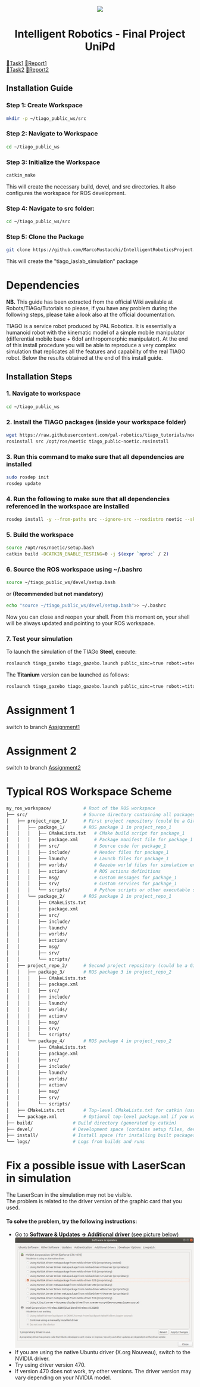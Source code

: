 <p align="center">
  <img src="https://github.com/MarcoMustacchi/MarcoMustacchi.github.io/blob/main/assets/img/icons/UniPD_logo.svg" width="150">
</p>

<h1 align="center">Intelligent Robotics - Final Project <br> UniPd</h1>

<a href="https://github.com/MarcoMustacchi/IntelligentRoboticsProject/raw/master/Assignment-1.pdf">📄Task1</a>
<a href="https://github.com/MarcoMustacchi/IntelligentRoboticsProject/raw/master/IR_Assignment1.pdf">📄Report1</a>
<br>
<a href="https://github.com/MarcoMustacchi/IntelligentRoboticsProject/raw/master/Assignment-2.pdf">📄Task2</a>
<a href="https://github.com/MarcoMustacchi/IntelligentRoboticsProject/raw/master/IR_Assignment2.pdf">📄Report2</a>

## Installation Guide
### Step 1: Create Workspace
```bash
mkdir -p ~/tiago_public_ws/src
```

### Step 2: Navigate to Workspace
```bash
cd ~/tiago_public_ws
```

### Step 3: Initialize the Workspace
```bash
catkin_make
```
This will create the necessary build, devel, and src directories. 
It also configures the workspace for ROS development.


### Step 4: Navigate to src folder:
```bash
cd ~/tiago_public_ws/src
```

### Step 5: Clone the Package 
```bash
git clone https://github.com/MarcoMustacchi/IntelligentRoboticsProject.git
```
This will create the "tiago_iaslab_simulation" package

# Dependencies
**NB.** This guide has been extracted from the official Wiki available at Robots/TIAGo/Tutorials so please, if you have any problem during the following steps, please take a look also at the official documentation.

TIAGO is a service robot produced by PAL Robotics. It is essentially a humanoid robot with the kinematic model of a simple mobile manipulator (differential mobile base + 6dof anthropomorphic manipulator). At the end of this install procedure you will be able to reproduce a very complex simulation that replicates all the features and capability of the real TIAGO robot. Below the results obtained at the end of this install guide.

## Installation Steps

### 1. Navigate to workspace
```bash
cd ~/tiago_public_ws
```

### 2. Install the TIAGO packages (inside your workspace folder)
```bash
wget https://raw.githubusercontent.com/pal-robotics/tiago_tutorials/noetic-devel/tiago_public-noetic.rosinstall
rosinstall src /opt/ros/noetic tiago_public-noetic.rosinstall
```

### 3. Run this command to make sure that all dependencies are installed
```bash
sudo rosdep init
rosdep update
```

### 4. Run the following to make sure that all dependencies referenced in the workspace are installed
```bash
rosdep install -y --from-paths src --ignore-src --rosdistro noetic --skip-keys "urdf_test omni_drive_controller orocos_kdl pal_filters libgazebo9-dev pal_usb_utils speed_limit_node camera_calibration_files pal_moveit_plugins pal_startup_msgs pal_local_joint_control pal_pcl_points_throttle_and_filter current_limit_controller hokuyo_node dynamixel_cpp pal_moveit_capabilities pal_pcl dynamic_footprint gravity_compensation_controller pal-orbbec-openni2 pal_loc_measure pal_map_manager ydlidar_ros_driver"
```

### 5. Build the workspace
```bash
source /opt/ros/noetic/setup.bash
catkin build -DCATKIN_ENABLE_TESTING=0 -j $(expr `nproc` / 2)
```

### 6. Source the ROS workspace using ~/.bashrc
```bash
source ~/tiago_public_ws/devel/setup.bash
```
or **(Recommended but not mandatory)**
```bash
echo "source ~/tiago_public_ws/devel/setup.bash">> ~/.bashrc
```

Now you can close and reopen your shell. 
From this moment on, your shell will be always updated and pointing to your ROS workspace.

### 7. Test your simulation
To launch the simulation of the TIAGo **Steel**, execute:
```bash
roslaunch tiago_gazebo tiago_gazebo.launch public_sim:=true robot:=steel
```

The **Titanium** version can be launched as follows:
```bash
roslaunch tiago_gazebo tiago_gazebo.launch public_sim:=true robot:=titanium
```

# Assignment 1
switch to branch <a href="https://github.com/MarcoMustacchi/IntelligentRoboticsProject/tree/assignment1">Assignment1</a>

# Assignment 2
switch to branch <a href="https://github.com/MarcoMustacchi/IntelligentRoboticsProject/tree/assignment2">Assignment2</a>

# Typical ROS Workspace Scheme
```makefile
my_ros_workspace/            # Root of the ROS workspace
├── src/                     # Source directory containing all packages and repositories
│   ├── project_repo_1/      # First project repository (could be a Git repository)
│   │   ├── package_1/       # ROS package 1 in project_repo_1
│   │   │   ├── CMakeLists.txt   # CMake build script for package_1
│   │   │   ├── package.xml      # Package manifest file for package_1
│   │   │   ├── src/             # Source code for package_1
│   │   │   ├── include/         # Header files for package_1
│   │   │   ├── launch/          # Launch files for package_1
│   │   │   ├── worlds/          # Gazebo world files for simulation environments
│   │   │   ├── action/          # ROS actions definitions
│   │   │   ├── msg/             # Custom messages for package_1
│   │   │   ├── srv/             # Custom services for package_1
│   │   │   └── scripts/         # Python scripts or other executable scripts
│   │   └── package_2/       # ROS package 2 in project_repo_1
│   │       ├── CMakeLists.txt
│   │       ├── package.xml
│   │       ├── src/
│   │       ├── include/
│   │       ├── launch/
│   │       ├── worlds/
│   │       ├── action/
│   │       ├── msg/
│   │       ├── srv/
│   │       └── scripts/
│   ├── project_repo_2/      # Second project repository (could be a Git repository)
│   │   ├── package_3/       # ROS package 3 in project_repo_2
│   │   │   ├── CMakeLists.txt
│   │   │   ├── package.xml
│   │   │   ├── src/
│   │   │   ├── include/
│   │   │   ├── launch/
│   │   │   ├── worlds/
│   │   │   ├── action/
│   │   │   ├── msg/
│   │   │   ├── srv/
│   │   │   └── scripts/
│   │   └── package_4/       # ROS package 4 in project_repo_2
│   │       ├── CMakeLists.txt
│   │       ├── package.xml
│   │       ├── src/
│   │       ├── include/
│   │       ├── launch/
│   │       ├── worlds/
│   │       ├── action/
│   │       ├── msg/
│   │       ├── srv/
│   │       └── scripts/
│   ├── CMakeLists.txt       # Top-level CMakeLists.txt for catkin (usually a symlink)
│   └── package.xml          # Optional top-level package.xml if you want a meta-package
├── build/               # Build directory (generated by catkin)
├── devel/               # Development space (contains setup files, devel environment)
├── install/             # Install space (for installing built packages)
└── logs/                # Logs from builds and runs
```

# Fix a possible issue with LaserScan in simulation
The LaserScan in the simulation may not be visible.  
The problem is related to the driver version of the graphic card that you used.

#### To solve the problem, try the following instructions:
* Go to **Software & Updates -> Additional driver** (see picture below)  
  <img src="https://github.com/MarcoMustacchi/IntelligentRoboticsProject/blob/master/Fix_Laser_Scan_Issue.jpeg">
* If you are using the native Ubuntu driver (X.org Nouveau), switch to the NVIDIA driver.
* Try using driver version 470.
* If version 470 does not work, try other versions. The driver version may vary depending on your NVIDIA model.
